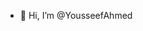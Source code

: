 - 👋 Hi, I’m @YousseefAhmed


<!---
YousseefA/YousseefA is a ✨ special ✨ repository because its `README.md` (this file) appears on your GitHub profile.
You can click the Preview link to take a look at your changes.
--->
